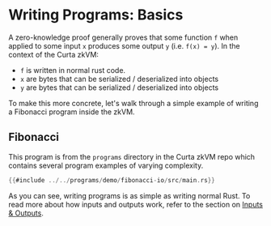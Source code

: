 # Writing Programs: Basics 

A zero-knowledge proof generally proves that some function `f` when applied to some input `x` produces some output `y` (i.e. `f(x) = y`).
In the context of the Curta zkVM:

- `f` is written in normal rust code.
- `x` are bytes that can be serialized / deserialized into objects
- `y` are bytes that can be serialized / deserialized into objects

To make this more concrete, let's walk through a simple example of writing a Fibonacci program inside the zkVM.

## Fibonacci

This program is from the `programs` directory in the Curta zkVM repo which contains several program examples of varying complexity.

```rust
{{#include ../../programs/demo/fibonacci-io/src/main.rs}}
```

As you can see, writing programs is as simple as writing normal Rust. To read more about how inputs and outputs work, refer to the section on [Inputs & Outputs](./inputs-and-outputs.md).

<!-- ## Annotated Proof Generation

We annotate the example script from the [Hello World Program](../hello-world.mdx) tutorial to illustrate how proof generation works.


```rust
use succinct_core::{SuccinctProver, SuccinctStdin, SuccinctVerifier};

// The ELF file with the RISC-V bytecode of the program from above.
const ELF: &[u8] = include_bytes!("../../program/elf/riscv32im-succinct-zkvm-elf");

fn main() {
    // Create a new SuccinctStdin object. This is used for providing inputs to the program.
    let mut stdin = SuccinctStdin::new(); 
    let n = 5000u32; // The program computes the `n`-th Fibonacci number.
    // Write to the stdin. You can write any type that implements `serde::Serialize`.
    // You can write multiple values to the stdin. 
    // Every write to stdin should correspond to a `succinct_zkvm::io::read::<T>()` 
    // in the program with the same type `T`.
    stdin.write(&n); 
    // The SuccinctProver will run the program with the provided input and generate a proof locally.
    // The proof object contains both the proof and the stdin and stdout of the program.
    let mut proof = SuccinctProver::prove(ELF, stdin).expect("proving failed");

    // Read output of the program. You can read any type that implements `serde::Deserialize`.
    // Every read from stdout should correspond to a `succinct_zkvm::io::write(&T)`
    // in the program with the same type `T`.
    let a = proof.stdout.read::<u32>(); 
    let b = proof.stdout.read::<u32>();

    // Print the program's outputs in our script.
    println!("a: {}", a);
    println!("b: {}", b);

    // Verify proof.
    // This verification function will verify that a valid proof exists
    // for the provided program (specified by the ELF) such that when the 
    // program is run with the provided inputs, it produces the provided 
    // outputs (specified by the proof object).
    SuccinctVerifier::verify(ELF, &proof).expect("verification failed");

    // Save proof to a file.
    proof
        .save("proof-with-pis.json")
        .expect("saving proof failed");

    println!("succesfully generated and verified proof for the program!")
}
``` -->